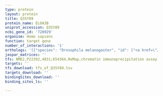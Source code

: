 ```yaml
---
type: protein
layout: protein
title: Q3SY89
protein_name: ELOA3B
uniprot_accession: Q3SY89
ncbi_gene_id: '728929'
organism: Homo sapiens
function: target gene
number_of_interactions: '1'
orthologs: '[{"species": "Drosophila melanogaster", "id": ["<a href=\"/protein/q9vcp0\">Q9VCP0</a>"]}, {"species": "Danio rerio", "id": ["<a href=\"/protein/e7f7h1\">E7F7H1</a>", "<a href=\"/protein/a0a0r4iby3\">A0A0R4IBY3</a>"]}]'
jaspar_matrices: ''
tfs: NME2,P22392,4831;654364,ReMap,chromatin immunoprecipitation assay,29126285%5Buid%5D,No
targets: ''
tfs_download: tfs_of_Q3SY89.tsv
targets_download: ''
bindingSites_download: ''
binding_sites_ls: ''

---
```

